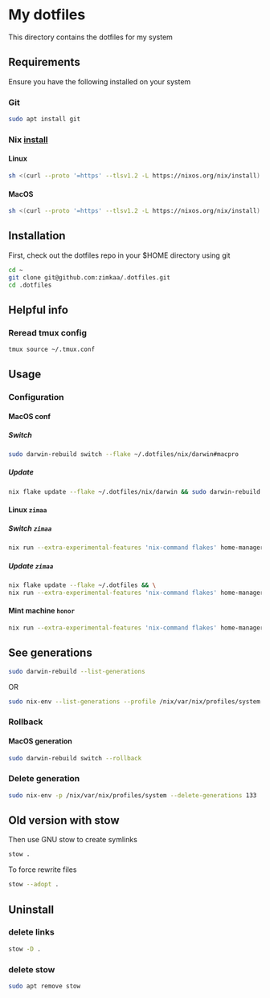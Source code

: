 # My dotfiles

This directory contains the dotfiles for my system

## Requirements

Ensure you have the following installed on your system

### Git

```sh
sudo apt install git
```

### Nix [install](https://nixos.org/download/)

#### Linux

```sh
sh <(curl --proto '=https' --tlsv1.2 -L https://nixos.org/nix/install) --daemon
```

#### MacOS

```sh
sh <(curl --proto '=https' --tlsv1.2 -L https://nixos.org/nix/install)
```

## Installation

First, check out the dotfiles repo in your $HOME directory using git

```sh
cd ~
git clone git@github.com:zimkaa/.dotfiles.git
cd .dotfiles
```

## Helpful info

### Reread tmux config

```sh
tmux source ~/.tmux.conf
```

## Usage

### Configuration

#### MacOS conf

##### Switch

```sh
sudo darwin-rebuild switch --flake ~/.dotfiles/nix/darwin#macpro
```

##### Update

```sh
nix flake update --flake ~/.dotfiles/nix/darwin && sudo darwin-rebuild switch --flake ~/.dotfiles/nix/darwin#macpro
```

#### Linux `zimaa`

##### Switch `zimaa`

```sh
nix run --extra-experimental-features 'nix-command flakes' home-manager switch -- --flake /home/anton/.dotfiles#zimaa
```

##### Update `zimaa`

```sh
nix flake update --flake ~/.dotfiles && \
nix run --extra-experimental-features 'nix-command flakes' home-manager switch -- --flake /home/anton/.dotfiles#zimaa
```

#### Mint machine `honor`

```sh
nix run --extra-experimental-features 'nix-command flakes' home-manager switch -- --flake /home/anton//.#fdg
```

## See generations

```sh
sudo darwin-rebuild --list-generations
```

OR

```sh
sudo nix-env --list-generations --profile /nix/var/nix/profiles/system
```

### Rollback

#### MacOS generation

```sh
sudo darwin-rebuild switch --rollback
```

### Delete generation

```sh
sudo nix-env -p /nix/var/nix/profiles/system --delete-generations 133
```

## Old version with stow

Then use GNU stow to create symlinks

```sh
stow .
```

To force rewrite files

```sh
stow --adopt .
```

## Uninstall

### delete links

```sh
stow -D .
```

### delete stow

```sh
sudo apt remove stow
```
